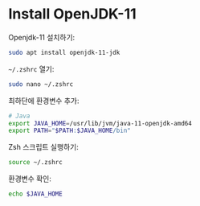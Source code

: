 # Install OpenJDK-11

Openjdk-11 설치하기:

```zsh
sudo apt install openjdk-11-jdk
```

`~/.zshrc` 열기:

```zsh
sudo nano ~/.zshrc
```

최하단에 환경변수 추가:

```zsh
# Java
export JAVA_HOME=/usr/lib/jvm/java-11-openjdk-amd64
export PATH="$PATH:$JAVA_HOME/bin"
```

Zsh 스크립트 실행하기:

```zsh
source ~/.zshrc
```

환경변수 확인:

```zsh
echo $JAVA_HOME
```
